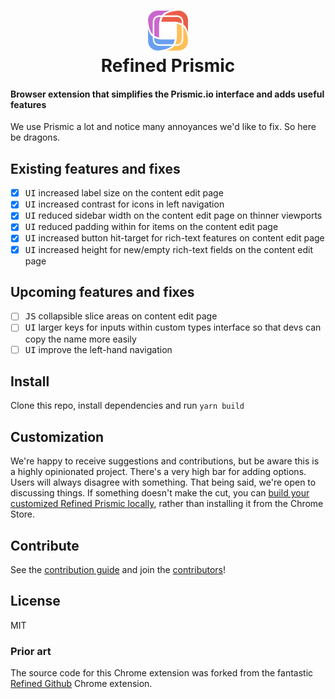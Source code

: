 <div align="center">
  <h1>
		<img src="source/icon.png" />
		<br>
		Refined Prismic
	</h1>

</div>

#### Browser extension that simplifies the Prismic.io interface and adds useful features

[link-cws]: https://chrome.google.com/webstore/detail/refined-prismic/hlepfoohegkhhmjieoechaddaejaokhf 'Version published on Chrome Web Store'
[link-amo]: https://addons.mozilla.org/en-US/firefox/addon/refined-prismicp/ 'Version published on Mozilla Add-ons'

We use Prismic a lot and notice many annoyances we'd like to fix. So here be dragons.

## Existing features and fixes

- [x] <kbd>UI</kbd> increased label size on the content edit page
- [x] <kbd>UI</kbd> increased contrast for icons in left navigation
- [x] <kbd>UI</kbd> reduced sidebar width on the content edit page on thinner viewports
- [x] <kbd>UI</kbd> reduced padding within for items on the content edit page
- [x] <kbd>UI</kbd> increased button hit-target for rich-text features on content edit page
- [x] <kbd>UI</kbd> increased height for new/empty rich-text fields on the content edit page

## Upcoming features and fixes

- [ ] <kbd>JS</kbd> collapsible slice areas on content edit page
- [ ] <kbd>UI</kbd> larger keys for inputs within custom types interface so that devs can copy the name more easily
- [ ] <kbd>UI</kbd> improve the left-hand navigation

## Install

Clone this repo, install dependencies and run `yarn build`

## Customization

We're happy to receive suggestions and contributions, but be aware this is a highly opinionated project. There's a very high bar for adding options. Users will always disagree with something. That being said, we're open to discussing things. If something doesn't make the cut, you can [build your customized Refined Prismic locally](https://prismic.com/mrmartineau/refined-prismic/blob/master/contributing.md#workflow), rather than installing it from the Chrome Store.

## Contribute

See the [contribution guide](contributing.md) and join the [contributors](https://github.com/mrmartineau/refined-prismic/graphs/contributors)!

## License

MIT

### Prior art

The source code for this Chrome extension was forked from the fantastic [Refined Github](https://github.com/sindresorhus/refined-github) Chrome extension.
